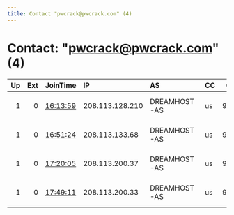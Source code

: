 ```yaml
---
title: Contact "pwcrack@pwcrack.com" (4)
---
```


# Contact: "pwcrack@pwcrack.com" (4)

|   Up |   Ext | JoinTime                                                                                              | IP              | AS           | CC   |   ORp |   Dirp | OS    | Version           | Nickname         |   eFamMembers |
|-----:|------:|:------------------------------------------------------------------------------------------------------|:----------------|:-------------|:-----|------:|-------:|:------|:------------------|:-----------------|--------------:|
|    1 |     0 | [16:13:59](https://nusenu.github.io/OrNetStats/w/relay/06D71D395769FF43196D235C9CF07FA2D9E53CFB.html) | 208.113.128.210 | DREAMHOST-AS | us   |  9001 |      0 | Linux | 0.4.8.1-alpha-dev | TorRelayvjyymros |             1 |
|    1 |     0 | [16:51:24](https://nusenu.github.io/OrNetStats/w/relay/132463662AD3B62511E3F0E518A907C87845812F.html) | 208.113.133.68  | DREAMHOST-AS | us   |  9001 |      0 | Linux | 0.4.8.1-alpha-dev | TorRelayjtvwmacd |             1 |
|    1 |     0 | [17:20:05](https://nusenu.github.io/OrNetStats/w/relay/CF9B831A002880076B79608D773DF78D277125D8.html) | 208.113.200.37  | DREAMHOST-AS | us   |  9001 |      0 | Linux | 0.4.8.1-alpha-dev | TorRelaykcwrikpq |             1 |
|    1 |     0 | [17:49:11](https://nusenu.github.io/OrNetStats/w/relay/27B3D7B5A19C14127B3B9B207347D637D805F7AE.html) | 208.113.200.33  | DREAMHOST-AS | us   |  9001 |      0 | Linux | 0.4.8.1-alpha-dev | TorRelaylxbchppt |             1 |
